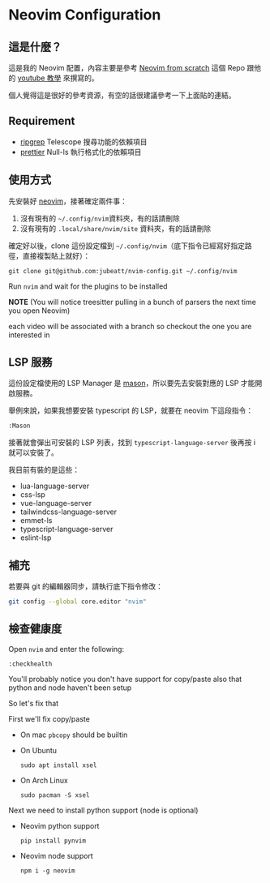 # Neovim Configuration

## 這是什麼？

這是我的 Neovim 配置，內容主要是參考 [Neovim from scratch](https://github.com/LunarVim/Neovim-from-scratch) 這個 Repo 跟他的 [youtube 教學](https://www.youtube.com/watch?v=ctH-a-1eUME&list=PLhoH5vyxr6Qq41NFL4GvhFp-WLd5xzIzZ) 來撰寫的。

個人覺得這是很好的參考資源，有空的話很建議參考一下上面貼的連結。


## Requirement

- [ripgrep](https://formulae.brew.sh/formula/ripgrep) Telescope 搜尋功能的依賴項目
- [prettier](https://www.npmjs.com/package/prettier) Null-ls 執行格式化的依賴項目

## 使用方式

先安裝好 [neovim](https://github.com/neovim/neovim/wiki/Installing-Neovim)，接著確定兩件事：

1. 沒有現有的 `~/.config/nvim`資料夾，有的話請刪除
2. 沒有現有的 `.local/share/nvim/site` 資料夾，有的話請刪除

確定好以後，clone 這份設定檔到 `~/.config/nvim`（底下指令已經寫好指定路徑，直接複製貼上就好）：

```
git clone git@github.com:jubeatt/nvim-config.git ~/.config/nvim
```

Run `nvim` and wait for the plugins to be installed

**NOTE** (You will notice treesitter pulling in a bunch of parsers the next time you open Neovim)

each video will be associated with a branch so checkout the one you are interested in

## LSP 服務

這份設定檔使用的 LSP Manager 是 [mason](https://github.com/williamboman/mason.nvim)，所以要先去安裝對應的 LSP 才能開啟服務。

舉例來說，如果我想要安裝 typescript 的 LSP，就要在 neovim 下這段指令：

```bash
:Mason
```

接著就會彈出可安裝的 LSP 列表，找到 `typescript-language-server` 後再按 i 就可以安裝了。

我目前有裝的是這些：

- lua-language-server
- css-lsp
- vue-language-server
- tailwindcss-language-server
- emmet-ls
- typescript-language-server
- eslint-lsp


## 補充

若要與 git 的編輯器同步，請執行底下指令修改：

```bash
git config --global core.editor "nvim"
```

## 檢查健康度

Open `nvim` and enter the following:

```
:checkhealth
```

You'll probably notice you don't have support for copy/paste also that python and node haven't been setup

So let's fix that

First we'll fix copy/paste

- On mac `pbcopy` should be builtin

- On Ubuntu

  ```
  sudo apt install xsel
  ```

- On Arch Linux

  ```
  sudo pacman -S xsel
  ```

Next we need to install python support (node is optional)

- Neovim python support

  ```
  pip install pynvim
  ```

- Neovim node support

  ```
  npm i -g neovim
  ```
